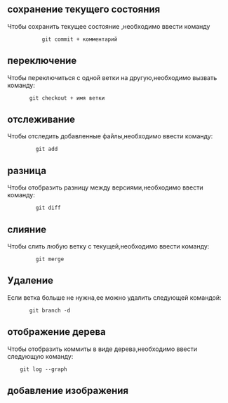 ## сохранение текущего состояния

Чтобы сохранить текущее состояние ,необходимо ввести команду

               git commit + комментарий


## переключение
Чтобы переключиться с одной ветки на другую,необходимо вызвать команду:

           git checkout + имя ветки
## отслеживание

Чтобы отследить добавленные файлы,необходимо ввести команду:

             git add

## разница
Чтобы отобразить разницу между версиями,необходимо ввести команду:

             git diff

## cлияние
Чтобы слить любую ветку с текущей,необходимо ввести команду:

             git merge

## Удаление
Если ветка больше не нужна,ее можно удалить следующей командой:

           git branch -d

## отображение дерева
Чтобы отобразить коммиты в виде дерева,необходимо ввести следующую команду:

        git log --graph

## добавление изображения

